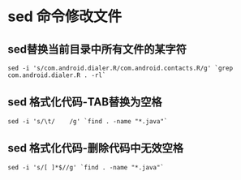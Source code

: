 # sed 命令修改文件

## sed替换当前目录中所有文件的某字符

```
sed -i 's/com.android.dialer.R/com.android.contacts.R/g' `grep com.android.dialer.R . -rl`
```


## sed 格式化代码-TAB替换为空格
```
sed -i 's/\t/    /g' `find . -name "*.java"`
```


## sed 格式化代码-删除代码中无效空格

```
sed -i 's/[ ]*$//g' `find . -name "*.java"` 
```
